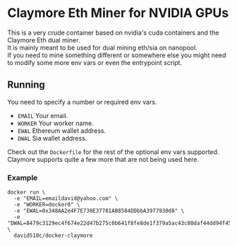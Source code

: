 # Claymore Eth Miner for NVIDIA GPUs

This is a very crude container based on nvidia's cuda containers
and the Claymore Eth dual miner.  
It is mainly meant to be used for dual mining eth/sia on nanopool.  
If you need to mine something different or somewhere else you might
need to modify some more env vars or even the entrypoint script.

## Running

You need to specify a number or required env vars.

* `EMAIL` Your email.
* `WORKER` Your worker name.
* `EWAL` Ethereum wallet address.
* `DWAL` Sia wallet address.

Check out the `Dockerfile` for the rest of the optional env vars supported.  
Claymore supports quite a few more that are not being used here.

### Example

```
docker run \
  -e "EMAIL=emaildavid@yahoo.com" \
  -e "WORKER=docker0" \
  -e "EWAL=0x348AA2e4F7E730E37781AB8584DDbbA3977930d8" \
  -e "DWAL=8479c3129ec4f674e22d47b275c0b641f8fe8de1f379a5ac43c80daf44dd94f45812ea8d6fb6" \
  david510c/docker-claymore
```
